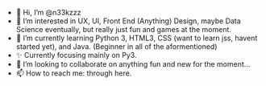- 👋 Hi, I’m @n33kzzz
- 👀 I’m interested in UX, UI, Front End (Anything) Design, maybe Data Science eventually, but really just fun and games at the moment. 
- 🌱 I’m currently learning Python 3, HTML3, CSS (want to learn jss, havent started yet), and Java. (Beginner in all of the aformentioned) 
- ✨ Currently focusing mainly on Py3.
- 💞️ I’m looking to collaborate on anything fun and new for the moment...
- 📫 How to reach me: through here.

<!---
n33kzzz/n33kzzz is a ✨ special ✨ repository because its `README.md` (this file) appears on your GitHub profile.
You can click the Preview link to take a look at your changes.
--->
